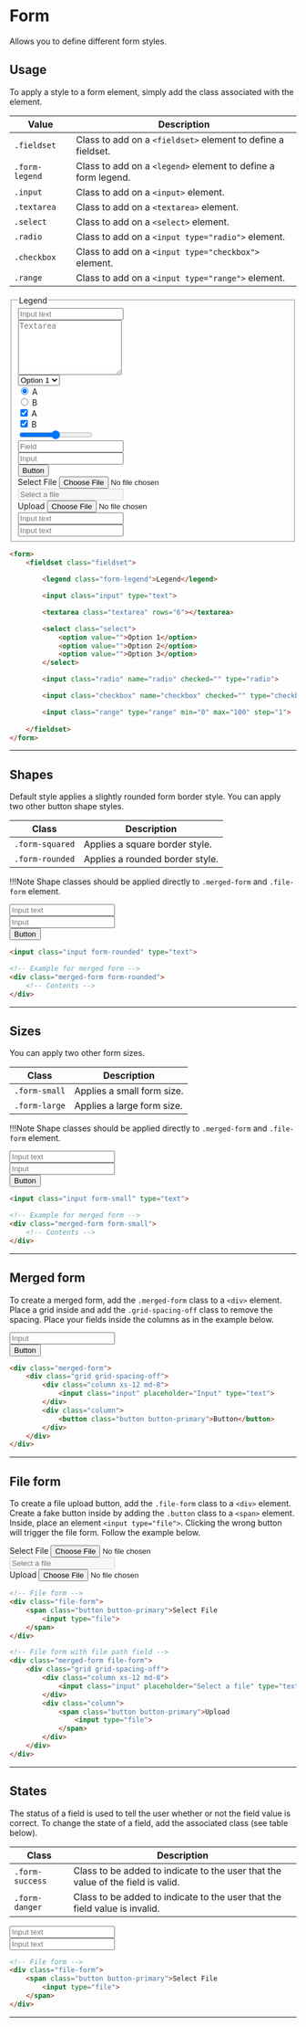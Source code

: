 # Form

Allows you to define different form styles.

## Usage

To apply a style to a form element, simply add the class associated with the element.

| Value | Description |
| ------ | ------- |
| ```.fieldset``` | Class to add on a ```<fieldset>``` element to define a fieldset. |
| ```.form-legend``` | Class to add on a ```<legend>``` element to define a form legend. |
| ```.input``` | Class to add on a ```<input>``` element. |
| ```.textarea``` | Class to add on a ```<textarea>``` element. |
| ```.select``` | Class to add on a ```<select>``` element. |
| ```.radio``` | Class to add on a ```<input type="radio">``` element. |
| ```.checkbox``` | Class to add on a ```<input type="checkbox">``` element. |
| ```.range``` | Class to add on a ```<input type="range">``` element. |

<div class="docs-demo width-md-100 width-lg-50 inline-block">
    <form>
        <fieldset>
            <legend class="form-legend">Legend</legend>
            <div class="margin-20">
                <input class="input" type="text" placeholder="Input text">
            </div>
            <div class="margin-20">
                <textarea class="textarea" rows="6" placeholder="Textarea"></textarea>
            </div>
            <div class="margin-20">
                <select class="select">
                    <option value="1">Option 1</option>
                    <option value="2">Option 2</option>
                    <option value="3">Option 3</option>
                </select>
            </div>
            <div class="margin-20">
                <div class="inline-block width-10">
                    <input id="radio1" class="radio" name="radio" checked="" type="radio">
                    <label class="radio-label" for="radio1">A</label>
                </div>
                <div class="inline-block width-10">
                    <input id="radio2" class="radio" name="radio" type="radio">
                    <label class="radio-label" for="radio2">B</label>
                </div>
            </div>
            <div class="margin-20">
                <div class="inline-block width-10">
                    <input id="checkbox1" class="checkbox" name="checkbox" checked="" type="checkbox">
                    <label class="checkbox-label" for="checkbox1">A</label>
                </div>
                <div class="inline-block width-10">
                    <input id="checkbox2" class="checkbox" name="checkbox" checked="" type="checkbox">
                    <label class="checkbox-label" for="checkbox2">B</label>
                </div>
            </div>
            <div class="margin-20">
                <input class="range" type="range" min="0" max="100" step="1">
            </div>
            <div class="margin-20">
                <label class="iconfield">
                    <i class="fa fa-at icon"></i>
                    <input class="input" placeholder="Field" type="text">
                </label>
            </div>
            <div class="margin-20">
                <div class="merged-form">
                    <div class="grid grid-spacing-off">
                        <div class="column xs-12 md-8">
                            <input class="input" placeholder="Input" type="text">
                        </div>
                        <div class="column">
                            <button class="button button-primary">Button</button>
                        </div>
                    </div>
                </div>
            </div>
            <div class="margin-20">
                <div class="file-form">
                    <span class="button button-primary">Select File
                        <input type="file">
                    </span>
                </div>
            </div>
            <div class="margin-20">
                <div class="merged-form file-form">
                    <div class="grid grid-spacing-off">
                        <div class="column xs-12 md-8">
                            <input class="input" placeholder="Select a file" type="text" disabled>
                        </div>
                        <div class="column">
                            <span class="button button-primary">Upload
                                <input type="file">
                            </span>
                        </div>
                    </div>
                </div>
            </div>
            <div class="margin-20">
                <input class="input form-success" type="text" placeholder="Input text">
            </div>
            <div class="margin-20">
                <input class="input form-danger" type="text" placeholder="Input text">
            </div>
        </fieldset>
    </form>
</div>

```html
<form>
    <fieldset class="fieldset">

        <legend class="form-legend">Legend</legend>

        <input class="input" type="text">

        <textarea class="textarea" rows="6"></textarea>

        <select class="select">
            <option value="">Option 1</option>
            <option value="">Option 2</option>
            <option value="">Option 3</option>
        </select>

        <input class="radio" name="radio" checked="" type="radio">

        <input class="checkbox" name="checkbox" checked="" type="checkbox">

        <input class="range" type="range" min="0" max="100" step="1">
        
    </fieldset>
</form>
```

-----------

## Shapes

Default style applies a slightly rounded form border style. You can apply two other button shape styles.

| Class | Description |
| ------ | ------- |
| ```.form-squared``` | Applies a square border style. |
| ```.form-rounded``` | Applies a rounded border style. |

!!!Note
    Shape classes should be applied directly to ```.merged-form``` and ```.file-form``` element.

<div class="docs-demo width-md-100 width-lg-50 inline-block">
    <form>
        <div class="margin-20">
            <input class="input form-rounded" type="text" placeholder="Input text">
        </div>
        <div class="margin-20">
            <div class="merged-form form-rounded">
                <div class="grid grid-spacing-off">
                    <div class="column xs-12 md-8">
                        <input class="input" placeholder="Input" type="text">
                    </div>
                    <div class="column">
                        <button class="button button-primary">Button</button>
                    </div>
                </div>
            </div>
        </div>
    </form>
</div>

```html
<input class="input form-rounded" type="text">

<!-- Example for merged form -->
<div class="merged-form form-rounded">
    <!-- Contents -->
</div>
```

-----------

## Sizes

You can apply two other form sizes.

| Class | Description |
| ------ | ------- |
| ```.form-small``` | Applies a small form size. |
| ```.form-large``` | Applies a large form size. |

!!!Note
    Shape classes should be applied directly to ```.merged-form``` and ```.file-form``` element.

<div class="docs-demo width-md-100 width-lg-50 inline-block">
    <form>
        <div class="margin-20">
            <input class="input form-small" type="text" placeholder="Input text">
        </div>
        <div class="margin-20">
            <div class="merged-form form-small">
                <div class="grid grid-spacing-off">
                    <div class="column xs-12 md-8">
                        <input class="input" placeholder="Input" type="text">
                    </div>
                    <div class="column">
                        <button class="button button-primary">Button</button>
                    </div>
                </div>
            </div>
        </div>
    </form>
</div>

```html
<input class="input form-small" type="text">

<!-- Example for merged form -->
<div class="merged-form form-small">
    <!-- Contents -->
</div>
```

-----------

## Merged form

To create a merged form, add the ```.merged-form``` class to a ```<div>``` element. Place a grid inside and add the ```.grid-spacing-off``` class to remove the spacing. Place your fields inside the columns as in the example below.

<div class="docs-demo width-md-100 width-lg-50 inline-block">
    <form>
        <div class="margin-20">
            <div class="merged-form">
                <div class="grid grid-spacing-off">
                    <div class="column xs-12 md-8">
                        <input class="input" placeholder="Input" type="text">
                    </div>
                    <div class="column">
                        <button class="button button-primary">Button</button>
                    </div>
                </div>
            </div>
        </div>
    </form>
</div>

```html
<div class="merged-form">
    <div class="grid grid-spacing-off">
        <div class="column xs-12 md-8">
            <input class="input" placeholder="Input" type="text">
        </div>
        <div class="column">
            <button class="button button-primary">Button</button>
        </div>
    </div>
</div>
```

-----------

## File form

To create a file upload button, add the ```.file-form``` class to a ```<div>``` element. Create a fake button inside by adding the ```.button``` class to a ```<span>``` element. Inside, place an element ```<input type="file">```. Clicking the wrong button will trigger the file form. Follow the example below.

<div class="docs-demo width-md-100 width-lg-50 inline-block">
    <form>
        <div class="margin-20">
            <div class="file-form">
                <span class="button button-primary">Select File
                    <input type="file">
                </span>
            </div>
        </div>
        <div class="margin-20">
            <div class="merged-form file-form">
                <div class="grid grid-spacing-off">
                    <div class="column xs-12 md-8">
                        <input class="input" placeholder="Select a file" type="text" disabled>
                    </div>
                    <div class="column">
                        <span class="button button-primary">Upload
                            <input type="file">
                        </span>
                    </div>
                </div>
            </div>
        </div>
    </form>
</div>

```html
<!-- File form -->
<div class="file-form">
    <span class="button button-primary">Select File
        <input type="file">
    </span>
</div>

<!-- File form with file path field -->
<div class="merged-form file-form">
    <div class="grid grid-spacing-off">
        <div class="column xs-12 md-8">
            <input class="input" placeholder="Select a file" type="text" disabled>
        </div>
        <div class="column">
            <span class="button button-primary">Upload
                <input type="file">
            </span>
        </div>
    </div>
</div>
```

-----------

## States

The status of a field is used to tell the user whether or not the field value is correct. To change the state of a field, add the associated class (see table below).

| Class | Description |
| ------ | ------- |
| ```.form-success``` | Class to be added to indicate to the user that the value of the field is valid. |
| ```.form-danger``` | Class to be added to indicate to the user that the field value is invalid. |

<div class="docs-demo width-md-100 width-lg-50 inline-block">
    <form>
        <div class="margin-20">
            <input class="input form-success" type="text" placeholder="Input text">
        </div>
        <div class="margin-20">
            <input class="input form-danger" type="text" placeholder="Input text">
        </div>
    </form>
</div>

```html
<!-- File form -->
<div class="file-form">
    <span class="button button-primary">Select File
        <input type="file">
    </span>
</div>
```

-----------
